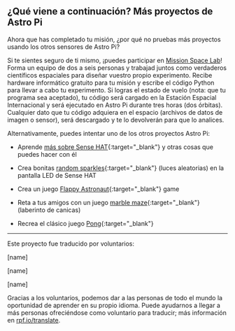 ## ¿Qué viene a continuación? Más proyectos de Astro Pi

Ahora que has completado tu misión, ¿por qué no pruebas más proyectos usando los otros sensores de Astro Pi?

Si te sientes seguro de ti mismo, ¡puedes participar en [Mission Space Lab](https://astro-pi.org/missions/space-lab/)! Forma un equipo de dos a seis personas y trabajad juntos como verdaderos científicos espaciales para diseñar vuestro propio experimento. Recibe hardware informático gratuito para tu misión y escribe el código Python para llevar a cabo tu experimento. Si logras el estado de vuelo (nota: que tu programa sea aceptado), tu código será cargado en la Estación Espacial Internacional y será ejecutado en Astro Pi durante tres horas (dos órbitas). Cualquier dato que tu código adquiera en el espacio (archivos de datos de imagen o sensor), será descargado y te lo devolverán para que lo analices.

Alternativamente, puedes intentar uno de los otros proyectos Astro Pi:

+ Aprende [más sobre Sense HAT](https://projects.raspberrypi.org/es-ES/projects/getting-started-with-the-sense-hat){:target="_blank"} y otras cosas que puedes hacer con él

+ Crea bonitas [random sparkles](https://projects.raspberrypi.org/es-ES/projects/sense-hat-random-sparkles){:target="_blank"} (luces aleatorias) en la pantalla LED de Sense HAT

+ Crea un juego [Flappy Astronaut](https://projects.raspberrypi.org/es-ES/projects/flappy-astronaut){:target="_blank"} game

+ Reta a tus amigos con un juego [marble maze](https://projects.raspberrypi.org/es-ES/projects/sense-hat-marble-maze){:target="_blank"} (laberinto de canicas)

+ Recrea el clásico juego [Pong](https://projects.raspberrypi.org/es-ES/projects/sense-hat-pong){:target="_blank"}

***
Este proyecto fue traducido por voluntarios:

[name]

[name]

[name]

Gracias a los voluntarios, podemos dar a las personas de todo el mundo la oportunidad de aprender en su propio idioma. Puede ayudarnos a llegar a más personas ofreciéndose como voluntario para traducir; más información en [rpf.io/translate](https://rpf.io/translate).

